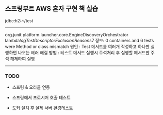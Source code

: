 ## 스프링부트 AWS 혼자 구현 책 실습


jdbc:h2:~/test

------------------------
org.junit.platform.launcher.core.EngineDiscoveryOrchestrator lambda$logTestDescriptorExclusionReasons$7
정보: 0 containers and 6 tests were Method or class mismatch
원인 : Test 메서드를 여러개 작성하고 하나만 실행하면 나오는 에러
해결 방법 : 테스트 메서드 실행시 주석처리 후 실행할 메서드만 주석 해제하여 실행


------------------------

### TODO
- 스프링 & 오라클 연동
- 스프링에서 프로시저 호출 테스트


- 도커 설치 후 실제 서버 환경테스트